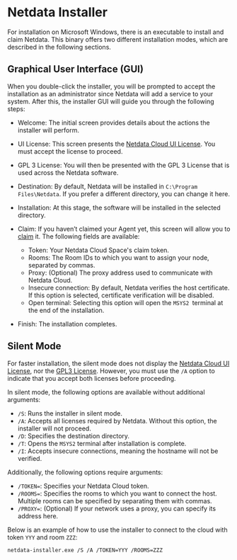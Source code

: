 
# Netdata Installer

For installation on Microsoft Windows, there is an executable to install and claim Netdata. This binary offers two different
installation modes, which are described in the following sections.

## Graphical User Interface (GUI)

When you double-click the installer, you will be prompted to accept the installation as an administrator since
Netdata will add a service to your system. After this, the installer GUI will guide you through the following steps:

- Welcome: The initial screen provides details about the actions the installer will perform.
- UI License: This screen presents the [Netdata Cloud UI License](src/web/gui/v2/LICENSE.md). You must accept the license to proceed.
- GPL 3 License: You will then be presented with the GPL 3 License that is used across the Netdata software.
- Destination: By default, Netdata will be installed in `C:\Program Files\Netdata`. If you prefer a different directory, 
  you can change it here.
- Installation: At this stage, the software will be installed in the selected directory.
- Claim: If you haven’t claimed your Agent yet, this screen will allow you to
  [claim](src/claim/README.md) it. The following fields are available:
 
    - Token: Your Netdata Cloud Space's claim token.
    - Rooms: The Room IDs to which you want to assign your node, separated by commas.
    - Proxy: (Optional) The proxy address used to communicate with Netdata Cloud.
    - Insecure connection: By default, Netdata verifies the host certificate. If this option is selected,
      certificate verification will be disabled.
    - Open terminal: Selecting this option will open the `MSYS2 `terminal at the end of the installation.
- Finish: The installation completes.  

## Silent Mode

For faster installation, the silent mode does not display the 
[Netdata Cloud UI License](src/web/gui/v2/LICENSE.md),
nor the [GPL3 License](https://www.gnu.org/licenses/gpl-3.0.txt). However, you must use the `/A` option to indicate that
you accept both licenses before proceeding.

In silent mode, the following options are available without additional arguments:

- `/S`: Runs the installer in silent mode.
- `/A`: Accepts all licenses required by Netdata. Without this option, the installer will not proceed.
- `/D`: Specifies the destination directory.
- `/T`: Opens the `MSYS2` terminal after installation is complete.
- `/I`: Accepts insecure connections, meaning the hostname will not be verified.

Additionally, the following options require arguments:

- `/TOKEN=`: Specifies your Netdata Cloud token.
- `/ROOMS=`: Specifies the rooms to which you want to connect the host. Multiple rooms can be specified by separating
   them with commas.
- `/PROXY=`: (Optional) If your network uses a proxy, you can specify its address here.

Below is an example of how to use the installer to connect to the cloud with token `YYY` and room `ZZZ`:

```sh
netdata-installer.exe /S /A /TOKEN=YYY /ROOMS=ZZZ
```